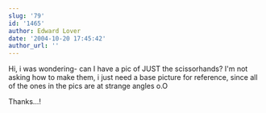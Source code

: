 ```yaml
---
slug: '79'
id: '1465'
author: Edward Lover
date: '2004-10-20 17:45:42'
author_url: ''
---
```

Hi, i was wondering-
can I have a pic of JUST the scissorhands? I'm not asking how to make them, i just need a base picture for reference, since all of the ones in the pics are at strange angles o.O 

Thanks...!
